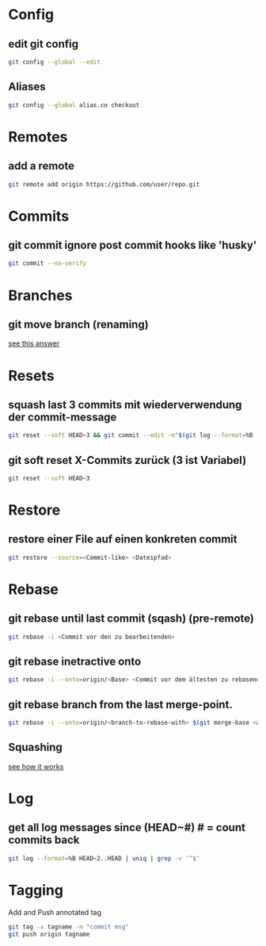# Config
## edit git config
```bash
git config --global --edit
```
## Aliases
```bash
git config --global alias.co checkout
```
# Remotes
## add a remote
```bash
git remote add origin https://github.com/user/repo.git
```
# Commits
## git commit ignore post commit hooks like 'husky'
```bash
git commit --no-verify
```

# Branches
## git move branch (renaming)
[see this answer](https://stackoverflow.com/a/6591218/3073819)

# Resets
## squash last 3 commits mit wiederverwendung der commit-message
```bash
git reset --soft HEAD~3 && git commit --edit -m"$(git log --format=%B --reverse HEAD..HEAD@{1})"
```

## git soft reset X-Commits zurück (3 ist Variabel)
```bash
git reset --soft HEAD~3
```

# Restore
## restore einer File auf einen konkreten commit
```bash
git restore --source=<Commit-like> <Dateipfad>
```

# Rebase
## git rebase until last commit (sqash) (pre-remote)
```bash
git rebase -i <Commit vor den zu bearbeitenden>
```

## git rebase inetractive onto
```bash
git rebase -i --onto=origin/<Base> <Commit vor dem ältesten zu rebasenden>
```

## git rebase branch from the last merge-point.
```bash 
git rebase -i --onto=origin/<branch-to-rebase-with> $(git merge-base <actual-local-branch> <branch-to-rebase-with>)
```

## Squashing
[see how it works](https://www.internalpointers.com/post/squash-commits-into-one-git)

# Log
## get all log messages since (HEAD~#) # = count commits back
```bash
git log --format=%B HEAD~2..HEAD | uniq | grep -v '^$'
 ```

# Tagging
Add and Push annotated tag
```bash
git tag -a tagname -m "commit msg"
git push origin tagname
```
